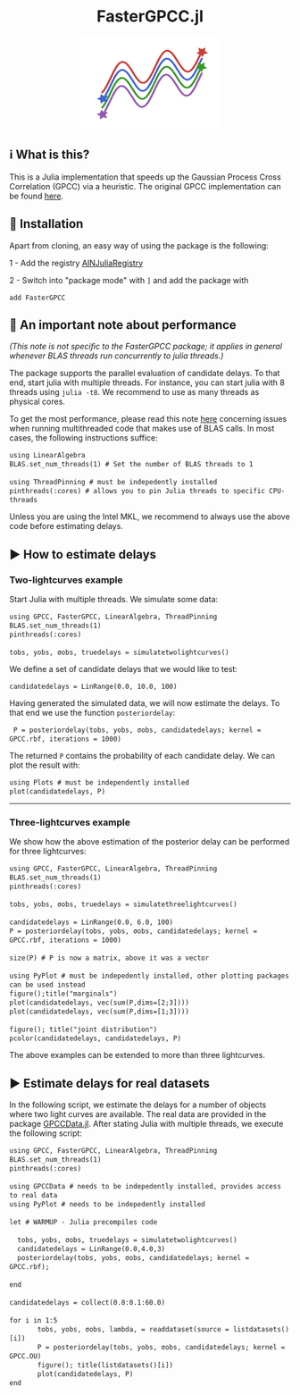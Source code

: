 <h1 align="center">FasterGPCC.jl</h1>
<p align="center">
  <img width="253" height="165" src=logo.png>
</p>



## ℹ What is this?

This is a Julia implementation that speeds up the Gaussian Process Cross Correlation (GPCC) via a heuristic. The original GPCC implementation can be found [here](https://github.com/HITS-AIN/GPCC.jl). 

## 💾 Installation

Apart from cloning, an easy way of using the package is the following:

1 - Add the registry [AINJuliaRegistry](https://github.com/HITS-AIN/AINJuliaRegistry)

2 - Switch into "package mode" with `]` and add the package with
```
add FasterGPCC
```


## 🚀 An important note about performance

*(This note is not specific to the FasterGPCC package; it applies in general whenever BLAS threads run concurrently to julia threads.)*

The package supports the parallel evaluation of candidate delays.
To that end, start julia with multiple threads. For instance, you can start julia with 8 threads using `julia -t8`.
We recommend to use as many threads as physical cores.

To get the most performance, please read this note [here](https://carstenbauer.github.io/ThreadPinning.jl/dev/explanations/blas/) concerning issues when running multithreaded code that makes use of BLAS calls. In most cases, the following instructions suffice:
```
using LinearAlgebra
BLAS.set_num_threads(1) # Set the number of BLAS threads to 1

using ThreadPinning # must be indepedently installed
pinthreads(:cores) # allows you to pin Julia threads to specific CPU-threads 
```

Unless you are using the Intel MKL, we recommend to always use the above code before estimating delays.


## ▶ How to estimate delays

### Two-lightcurves example

Start Julia with multiple threads.
We simulate some data:
```
using GPCC, FasterGPCC, LinearAlgebra, ThreadPinning
BLAS.set_num_threads(1)
pinthreads(:cores) 

tobs, yobs, σobs, truedelays = simulatetwolightcurves()
```

We define a set of candidate delays that we would like to test:
```
candidatedelays = LinRange(0.0, 10.0, 100)
```

Having generated the simulated data, we will now estimate the delays. To that end we use the function `posteriordelay`:
```
 P = posteriordelay(tobs, yobs, σobs, candidatedelays; kernel = GPCC.rbf, iterations = 1000)
```

The returned `P` contains the probability of each candidate delay. We can plot the result with:
```
using Plots # must be independently installed
plot(candidatedelays, P)
```

-------
### Three-lightcurves example

We show how the above estimation of the posterior delay can be performed for three lightcurves:
```
using GPCC, FasterGPCC, LinearAlgebra, ThreadPinning
BLAS.set_num_threads(1)
pinthreads(:cores) 

tobs, yobs, σobs, truedelays = simulatethreelightcurves()

candidatedelays = LinRange(0.0, 6.0, 100)
P = posteriordelay(tobs, yobs, σobs, candidatedelays; kernel = GPCC.rbf, iterations = 1000)

size(P) # P is now a matrix, above it was a vector

using PyPlot # must be indepedently installed, other plotting packages can be used instead
figure();title("marginals")
plot(candidatedelays, vec(sum(P,dims=[2;3])))
plot(candidatedelays, vec(sum(P,dims=[1;3])))

figure(); title("joint distribution")
pcolor(candidatedelays, candidatedelays, P)
```

The above examples can be extended to more than three lightcurves.


## ▶ Estimate delays for real datasets

In the following script, we estimate the delays for a number of objects where two light curves are available.
The real data are provided in the package [GPCCData.jl](https://github.com/HITS-AIN/GPCCData.jl).
After stating Julia with multiple threads, we execute the following script:
```
using GPCC, FasterGPCC, LinearAlgebra, ThreadPinning
BLAS.set_num_threads(1)
pinthreads(:cores)

using GPCCData # needs to be indepedently installed, provides access to real data
using PyPlot # needs to be indepedently installed

let # WARMUP - Julia precompiles code

  tobs, yobs, σobs, truedelays = simulatetwolightcurves()
  candidatedelays = LinRange(0.0,4.0,3)
  posteriordelay(tobs, yobs, σobs, candidatedelays; kernel = GPCC.rbf);

end

candidatedelays = collect(0.0:0.1:60.0)

for i in 1:5
       tobs, yobs, σobs, lambda, = readdataset(source = listdatasets()[i])
       P = posteriordelay(tobs, yobs, σobs, candidatedelays; kernel = GPCC.OU)
       figure(); title(listdatasets()[i])
       plot(candidatedelays, P)
end
```
